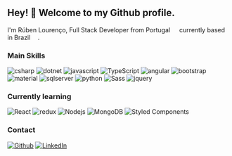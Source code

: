 ## Hey! 👋 Welcome to my Github profile.

I'm Rúben Lourenço, Full Stack Developer from Portugal <img src="https://user-images.githubusercontent.com/92398326/157738536-05a7e51c-f4ad-4b0d-8c5c-945182107fed.png" width="13"/>  currently based in Brazil <img src="https://user-images.githubusercontent.com/92398326/157738366-6cb02c21-d700-4c4a-ad41-d04d30d40cca.png" width="13" />.

<h3>Main Skills</h3>
<p>
  <img alt="csharp" src="https://img.shields.io/badge/C%23-239120?style=flat-square&logo=c-sharp&logoColor=white" />
  <img alt="dotnet" src="https://img.shields.io/badge/.NET-5C2D91?style=flat-square&logo=.net&logoColor=white" />
  <img alt="javascript" src="https://img.shields.io/badge/JavaScript-323330?style=flat-square&logo=javascript&logoColor=white" />
  <img alt="TypeScript" src="https://img.shields.io/badge/-TypeScript-007ACC?style=flat-square&logo=typescript&logoColor=white" />
  <img alt="angular" src="https://img.shields.io/badge/-Angular-DD0031?style=flat-square&logo=angular&logoColor=white" />
  <img alt="bootstrap" src="https://img.shields.io/badge/Bootstrap-563D7C?style=flat-square&logo=bootstrap&logoColor=white" />
  <img alt="material" src="https://img.shields.io/badge/Material--UI-0081CB?style=flat-square&logo=material-ui&logoColor=white" />
  <img alt="sqlserver" src="https://img.shields.io/badge/Microsoft_SQL_Server-CC2927?style=flat-square&logo=microsoft-sql-server&logoColor=white" />
  <img alt="python" src="https://img.shields.io/badge/Python-14354C?style=flat-square&logo=python&logoColor=white" />
  <img alt="Sass" src="https://img.shields.io/badge/-Sass-CC6699?style=flat-square&logo=sass&logoColor=white" />
  <img alt="jquery" src="https://img.shields.io/badge/jQuery-0769AD?style=flat-square&logo=jquery&logoColor=white" />
</p>

<h3>Currently learning</h3>
<p>
  <img alt="React" src="https://img.shields.io/badge/-React-45b8d8?style=flat-square&logo=react&logoColor=white" />
  <img alt="redux" src="https://img.shields.io/badge/-Redux-764ABC?style=flat-square&logo=redux&logoColor=white" />
  <img alt="Nodejs" src="https://img.shields.io/badge/-Nodejs-43853d?style=flat-square&logo=Node.js&logoColor=white" />
  <img alt="MongoDB" src="https://img.shields.io/badge/-MongoDB-13aa52?style=flat-square&logo=mongodb&logoColor=white" />
  <img alt="Styled Components" src="https://img.shields.io/badge/-Styled_Components-db7092?style=flat-square&logo=styled-components&logoColor=white" />
</p>

<h3>Contact</h3>
<p>
  <a href="https://github.com/rlourenco1" target="_blank"><img alt="Github" src="https://img.shields.io/badge/GitHub-%2312100E.svg?&style=for-the-badge&logo=Github&logoColor=white" /></a> 
  <a href="https://www.linkedin.com/in/rubenfglourenco" target="_blank"><img alt="LinkedIn" src="https://img.shields.io/badge/linkedin-%230077B5.svg?&style=for-the-badge&logo=linkedin&logoColor=white" /></a> 
</p>


<!---
<p align="center"> 
  <img src="https://github-readme-stats-eight-theta.vercel.app/api?username=rubenfglourenco&show_icons=true&theme=vue-dark&include_all_commits=true&count_private=true" />
  <img src="https://github-readme-stats-eight-theta.vercel.app/api/top-langs/?username=rubenfglourenco&layout=compact&langs_count=8&theme=vue-dark"/>
</p>
--->
